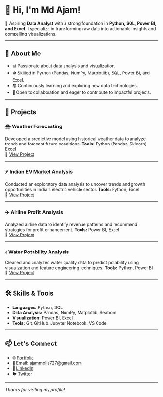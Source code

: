 # 👋 Hi, I'm Md Ajam!

🎯 Aspiring **Data Analyst** with a strong foundation in **Python, SQL, Power BI, and Excel**. I specialize in transforming raw data into actionable insights and compelling visualizations.

---

## 🧠 About Me

- 📊 Passionate about data analysis and visualization.
- 🛠️ Skilled in Python (Pandas, NumPy, Matplotlib), SQL, Power BI, and Excel.
- 📚 Continuously learning and exploring new data technologies.
- 🌱 Open to collaboration and eager to contribute to impactful projects.

---

## 🚀 Projects

### 🌦️ Weather Forecasting
Developed a predictive model using historical weather data to analyze trends and forecast future conditions.
**Tools:** Python (Pandas, Sklearn), Excel  
🔗 [View Project](https://github.com/MdAjams/Weather-Forecasting)

---

### ⚡ Indian EV Market Analysis
Conducted an exploratory data analysis to uncover trends and growth opportunities in India's electric vehicle sector.
**Tools:** Python, Excel  
🔗 [View Project](https://github.com/MdAjams/Indian-EV-Market-Analysis)

---

### ✈️ Airline Profit Analysis
Analyzed airline data to identify revenue patterns and recommend strategies for profit enhancement.
**Tools:** Power BI, Excel  
🔗 [View Project](https://github.com/MdAjams/Airline-Profit-Analysis)

---

### 💧 Water Potability Analysis
Cleaned and analyzed water quality data to predict potability using visualization and feature engineering techniques.
**Tools:** Python, Power BI  
🔗 [View Project](https://github.com/MdAjams/Water-Potability-Analysis)

---

## 🛠️ Skills & Tools

- **Languages:** Python, SQL
- **Data Analysis:** Pandas, NumPy, Matplotlib, Seaborn
- **Visualization:** Power BI, Excel
- **Tools:** Git, GitHub, Jupyter Notebook, VS Code

---

## 📫 Let's Connect

- 🌐 [Portfolio](https://mdajams.github.io)
- 📧 Email: ajammolla727@gmail.com
- 💼 [LinkedIn](https://www.linkedin.com/in/mdajams)
- 🐦 [Twitter](https://twitter.com/yourhandle)

---

_Thanks for visiting my profile!_
